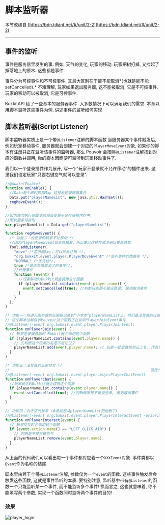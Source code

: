 # 脚本监听器

本节改编自 [https://bdn.tdiant.net/#/unit/2-2](https://bdn.tdiant.net/#/unit/2-2)

---

## 事件的监听

事件是服务器里发生的事.
例如, 天气的变化, 玩家的移动. 玩家把树打掉, 又捡起了掉落地上的原木. 这些都是事件.

事件分为可控事件和不可控事件. 其最大区别在于能不能取消*(也就是能不能 setCancelled).*
不难理解, 玩家如果退出服务器, 这不能被取消, 它是不可控事件. 玩家的移动可以被取消, 它是可控事件.

BukkitAPI 给了一些基本的服务器事件. 大多数情况下可以满足我们的需求.
本章以用脚本监听这些事件为例, 讲述事件的监听如何实现.

## 脚本监听器(Script Listener)

脚本监听器实质上是一个带`@Listener`注解的脚本函数
当服务器某个事件触发后, 例如玩家移动事件, 服务器就会创建一个对应的`PlayerMoveEvent`对象, 如果你的脚本有注册并正在监听该事件的监听器, 那么 Pouvoir 会按照`@Listener`注解找到对应的函数并调用, 你的脚本因而便可监听到玩家移动事件了.

我们以一个登录插件作为展开, 写一个“玩家不登录就不允许移动”的插件出来.
这里我们设定玩家“只要右键空气就可以登录”.

```javascript
//@Awake(Enable)
function onEnable() {
  //Data是个即时数据Map 这是没登录玩家集合
  Data.put("playerNameList", new java.util.HashSet());
  regMoveEvent();
}

//因为每次执行完脚本后顶级变量不会存储在内存中，
//所以要手动存取
var playerNameList = Data.get("playerNameList");

function regMoveEvent() {
  /* 功能二：没登录的玩家不让移动 */
  //因为PlayerMoveEvent会高频触发，所以要以这种方式注册以提高性能
  Tool.addListener(
    "move" /*监听器key，可以凭此注销 */,
    "org.bukkit.event.player.PlayerMoveEvent" /*监听事件的类路径 */,
    "NORMAL" /*优先级*/,
    true /*是否忽略取消了的事件*/,
    //处理事件
    function (event) {
      //玩家移动时Bukkit就会调用这个函数
      if (playerNameList.contains(event.player.name)) {
        event.setCancelled(true); //判断玩家是不是没登录, 是则取消事件
      }
    }
  );
}

/* 功能一：刚进入服务器的玩家都记录到“小本本”playerNameList上，他们是没登录的玩家 */
// 这个脚本注解告诉Pouvoir这个函数正在监听PlayerJoinEvent事件
//@Listener(-event org.bukkit.event.player.PlayerJoinEvent)
function onPlayerJoin(event) {
  // 玩家登录服务器时 Bukkit就会调用这个函数
  if (!playerNameList.contains(event.player.name)) {
    // 先判断这个玩家的名是不是记过了
    playerNameList.add(event.player.name); // 玩家一登录就给他记上名, 代表他没登录
  }
}

/* 功能三：没登录的玩家禁言 */
//                                                                调优先级
//@Listener(-event org.bukkit.event.player.AsyncPlayerChatEvent)
function onPlayerChat(event) {
  //玩家说活时Bukkit就会调用这个函数
  if (playerNameList.contains(event.player.name)) {
    event.setCancelled(true); //判断玩家是不是没登录, 是则取消事件
  }
}

// 功能四：右击空气登录（本质就是从playerNameList把他删了)                           无视取消
//@Listener(-event org.bukkit.event.player.PlayerInteractEvent -priority LOWEST --ignoreCancel)
function onPlayerInteract(event) {
  // 玩家交互时会调用这个函数
  if (event.action.name() == "LEFT_CLICK_AIR") {
    // 判断是不是右键空气
    playerNameList.remove(event.player.name);
  }
}
```

从上面的代码我们可以看出每一个事件都对应着一个`XXXEvent`对象. 事件类都以`Event`作为名称的结尾.

脚本里由若干个带`@Listener`注解, 参数仅为一个`event`的函数. 这些事件触发后会触发这些函数, 这就是事件监听的本质.
要特别注意, 监听器中带有`@Listener`的函数一个只能监听某一个事件, 而不能监听多个事件! 换而言之, 这也就意味着, 你不能填写两个参数, 实现一个函数同时监听两个事件的目的!

### 效果

![player_login](images/player_login.gif)
